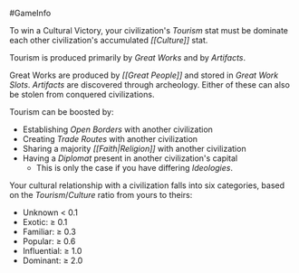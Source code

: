 #GameInfo 

To win a Cultural Victory, your civilization's *Tourism* stat must be dominate each other civilization's accumulated *[[Culture]]* stat.

Tourism is produced primarily by *Great Works* and by *Artifacts*.

Great Works are produced by *[[Great People]]* and stored in *Great Work Slots*. *Artifacts* are discovered through archeology. Either of these can also be stolen from conquered civilizations.

Tourism can be boosted by:
 - Establishing *Open Borders* with another civilization
 - Creating *Trade Routes* with another civilization
 - Sharing a majority *[[Faith|Religion]]* with another civilization
 - Having a *Diplomat* present in another civilization's capital
     - This is only the case if you have differing *Ideologies*.

Your cultural relationship with a civilization falls into six categories, based on the *Tourism*/*Culture* ratio from yours to theirs:
 - Unknown < 0.1
 - Exotic: ≥ 0.1
 - Familiar: ≥ 0.3
 - Popular: ≥ 0.6
 - Influential: ≥ 1.0
 - Dominant: ≥ 2.0

